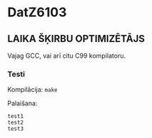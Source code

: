 # DatZ6103
 
## LAIKA ŠĶIRBU OPTIMIZĒTĀJS

Vajag GCC, vai arī citu C99 kompilatoru.

### Testi

Kompilācija:
``` make ```

Palaišana:
```
test1
test2
test3
```
